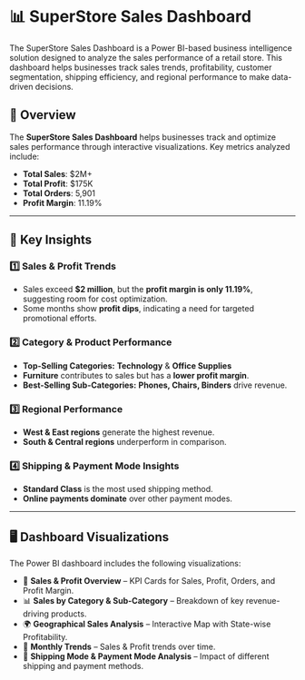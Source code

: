 # 📊 SuperStore Sales Dashboard
The SuperStore Sales Dashboard is a Power BI-based business intelligence solution designed to analyze the sales performance of a retail store. This dashboard helps businesses track sales trends, profitability, customer segmentation, shipping efficiency, and regional performance to make data-driven decisions.

## 🚀 Overview
The **SuperStore Sales Dashboard** helps businesses track and optimize sales performance through interactive visualizations. Key metrics analyzed include:

- **Total Sales**: $2M+
- **Total Profit**: $175K
- **Total Orders**: 5,901
- **Profit Margin**: 11.19%

---

## 📌 Key Insights
### **1️⃣ Sales & Profit Trends**
- Sales exceed **$2 million**, but the **profit margin is only 11.19%**, suggesting room for cost optimization.
- Some months show **profit dips**, indicating a need for targeted promotional efforts.

### **2️⃣ Category & Product Performance**
- **Top-Selling Categories:** **Technology** & **Office Supplies**
- **Furniture** contributes to sales but has a **lower profit margin**.
- **Best-Selling Sub-Categories:** **Phones, Chairs, Binders** drive revenue.

### **3️⃣ Regional Performance**
- **West & East regions** generate the highest revenue.
- **South & Central regions** underperform in comparison.

### **4️⃣ Shipping & Payment Mode Insights**
- **Standard Class** is the most used shipping method.
- **Online payments dominate** over other payment modes.

---

## 🖥️ Dashboard Visualizations
The Power BI dashboard includes the following visualizations:

- 📌 **Sales & Profit Overview** – KPI Cards for Sales, Profit, Orders, and Profit Margin.
- 📊 **Sales by Category & Sub-Category** – Breakdown of key revenue-driving products.
- 🌍 **Geographical Sales Analysis** – Interactive Map with State-wise Profitability.
- 📅 **Monthly Trends** – Sales & Profit trends over time.
- 🚚 **Shipping Mode & Payment Mode Analysis** – Impact of different shipping and payment methods.
